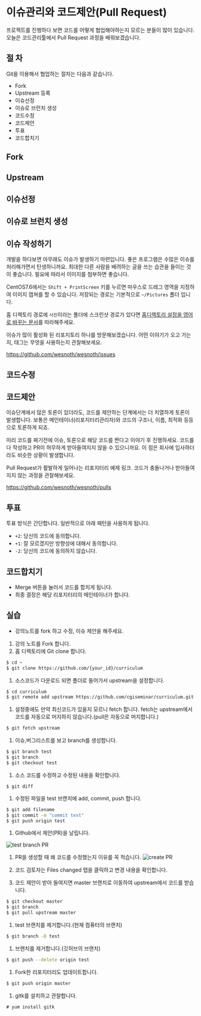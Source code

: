 # 이슈관리와 코드제안(Pull Request)

프로젝트를 진행하다 보면 코드를 어떻게 협업해야하는지 모르는 분들이 많이 있습니다.
오늘은 코드관리툴에서 Pull Request 과정을 배워보겠습니다.

## 절 차
Git을 이용해서 협업하는 절차는 다음과 같습니다.
- Fork
- Upstream 등록
- 이슈선정
- 이슈로 브런치 생성
- 코드수정
- 코드제안
- 투표
- 코드합치기

## Fork

## Upstream

## 이슈선정

## 이슈로 브런치 생성

## 이슈 작성하기
개발을 하다보면 아무래도 이슈가 발생하기 마련입니다. 좋은 프로그램은 수많은 이슈를 처리해가면서 탄생하니까요.
최대한 다른 사람을 배려하는 글을 쓰는 습관을 들이는 것이 좋습니다. 필요에 따라서 이미지를 첨부하면 좋습니다.

CentOS7.6에서는 `Shift + PrintScreen` 키를 누르면 마우스로 드레그 영역을 지정하여 이미지 캡쳐를 할 수 있습니다.
저장되는 경로는 기본적으로 `~/Pictures` 폴더 입니다.

홈 디렉토리 경로에 `사진`이라는 폴더에 스크린샷 경로가 있다면
[홈디렉토리 설정을 영어로 바꾸는 문서](centos_home_kr2en.md)를 따라해주세요.

이슈가 많이 활성화 된 리포지토리 하나를 방문해보겠습니다. 어떤 이야기가 오고 가는지, 태그는 무엇을 사용하는지 관찰해보세요.

https://github.com/wesnoth/wesnoth/issues

## 코드수정

## 코드제안
이슈단계에서 많은 토론이 있더라도, 코드를 제안하는 단계에서는 더 치열하게 토론이 발생합니다.
보통은 메인테이너(리포지터리관리자)와 코드의 구조나, 이름, 최적화 등등으로 토론하게 되죠.

미리 코드를 짜기전에 이슈, 토론으로 해당 코드를 짠다고 이야기 후 진행하세요. 코드를 다 작성하고 PR이 허무하게 받아들여지지 않을 수 있으니까요. 이 점은 회사에 입사하더라도 비슷한 상황이 발생합니다.

Pull Request가 활발하게 일어나는 리포지터리 예제 링크.
코드가 충돌나거나 받아들여지지 않는 과정을 관찰해보세요.

https://github.com/wesnoth/wesnoth/pulls

## 투표
투표 방식은 간단합니다. 일반적으로 아래 패턴을 사용하게 됩니다.
- `+2`: 당신의 코드에 동의합니다.
- `+1`: 잘 모르겠지만 방향성에 대해서 동의합니다.
- `-2`: 당신의 코드에 동의하지 않습니다.

## 코드합치기
- Merge 버튼을 눌러서 코드를 합치게 됩니다.
- 최종 결정은 해당 리포지터리의 메인테이너가 합니다.

## 실습
- 강의노트를 fork 하고 수정, 이슈 제안을 해주세요.

1. 강의 노트를 Fork 합니다.
1. 홈 디렉토리에 Git clone 합니다.
```bash
$ cd ~
$ git clone https://github.com/{your_id}/curriculum
```

1. 소스코드가 다운로드 되면 폴더로 들어가서 upstream을 설정합니다.
```bash
$ cd curriculum
$ git remote add upstream https://github.com/cgiseminar/curriculum.git
```

1. 설정중에도 만약 최신코드가 있을지 모르니 fetch 합니다. fetch는 upstream에서 코드를 자동으로 머지하지 않습니다.(pull은 자동으로 머지합니다.)
```bash
$ git fetch upstream
```

1. 이슈,버그리스트를 보고 branch를 생성합니다.
```bash
$ git branch test
$ git branch
$ git checkout test
```

1. 소스 코드를 수정하고 수정된 내용을 확인합니다.
```
$ git diff
```

1. 수정된 파일을 test 브랜치에 add, commit, push 합니다.
```bash
$ git add filename
$ git commit -m "commit text"
$ git push origin test
```

1. Github에서 제안(PR)을 날립니다.

![test branch PR](../figures/git_test_branch.png)

1. PR을 생성할 때 왜 코드를 수정했는지 이유를 꼭 적습니다.
![create PR](../figures/git_create_pull_request.png)

1. 코드 검토자는 Files changed 탭을 클릭하고 변경 내용을 확인합니다.

1. 코드 제안이 받아 들여지면 master 브랜치로 이동하여 upstream에서 코드를 받습니다.
```bash
$ git checkout master
$ git branch
$ git pull upstream master
```

1. test 브랜치를 제거합니다.(현재 컴퓨터의 브랜치)
```bash
$ git branch -D test
```

1. 브랜치를 제거합니다.(깃허브의 브랜치)
```bash
$ git push --delete origin test
```

1. Fork한 리포지터리도 업데이트합니다.
```bash
$ git push origin master
```

1. gitk를 설치하고 관찰합니다.
```
# yum install gitk
```
